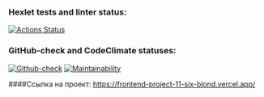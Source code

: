 ### Hexlet tests and linter status:
[![Actions Status](https://github.com/usergitvv/frontend-project-11/workflows/hexlet-check/badge.svg)](https://github.com/usergitvv/frontend-project-11/actions)

### GitHub-check and CodeClimate statuses:
[![Github-check](https://github.com/usergitvv/frontend-project-11/actions/workflows/github-check.yml/badge.svg)](https://github.com/usergitvv/frontend-project-11/actions/workflows/github-check.yml)  [![Maintainability](https://api.codeclimate.com/v1/badges/064b1aa0ab42ee4b9261/maintainability)](https://codeclimate.com/github/usergitvv/frontend-project-11/maintainability)

####Ссылка на проект:   https://frontend-project-11-six-blond.vercel.app/
